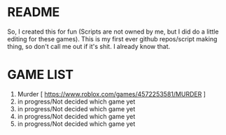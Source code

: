 # README
So, I created this for fun (Scripts are not owned by me, but I did do a little editing for these games).
This is my first ever github repos/script making thing, so don't call me out if it's shit. I already know that.

# GAME LIST
1. Murder [ https://www.roblox.com/games/4572253581/MURDER ]
2. in progress/Not decided which game yet
3. in progress/Not decided which game yet
4. in progress/Not decided which game yet
5. in progress/Not decided which game yet
